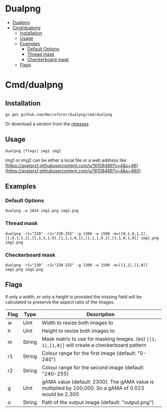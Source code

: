 # Dualpng
<!-- TOC -->

- [Dualpng](#dualpng)
- [Cmd/dualpng](#cmddualpng)
    - [Installation](#installation)
    - [Usage](#usage)
    - [Examples](#examples)
        - [Default Options](#default-options)
        - [Thread mask](#thread-mask)
        - [Checkerboard mask](#checkerboard-mask)
    - [Flags](#flags)

<!-- /TOC -->
# Cmd/dualpng
## Installation
`go get github.com/Necroforer/dualpng/cmd/dualpng`

Or download a version from the [releases](https://github.com/Necroforger/dualpng/releases)

## Usage
`dualpng [flags] img1 img2`

img1 or img2 can be either a local file or a web address like
[https://avatars1.githubusercontent.com/u/16108486?v=4&s=46](https://avatars1.githubusercontent.com/u/16108486?v=4&s=460)

## Examples
### Default Options
`dualpng -w 1024 img1.png img2.png`
### Thread mask
`dualpng -r1="230" -r2="230-255" -g 1300 -w 1500 -m=[[0,1,0,1,1],[1,0,1,1,1],[1,1,1,1,0],[1,1,1,0,1],[1,1,1,0,1],[1,1,0,1,0]] img1.png img2.png`
### Checkerboard mask
`dualpng -r1="230" -r2="230-255" -g 1300 -w 1500 -m=[[1,1],[1,0]] img1.png img2.png`
## Flags
If only a width, or only a height is provided the missing field will be calculated to preserve the aspect ratio of the images.

| Flag | Type   | Description                                                                                            |
|------|--------|--------------------------------------------------------------------------------------------------------|
| w    | Uint   | Width to resize both images to                                                                         |
| h    | Uint   | Height to resize both images to                                                                        |
| m    | String | Mask matrix to use for masking images. (ex) `[[1, 1],[1,0]]` will create a checkerboard pattern        |
| r1   | String | Colour range for the first image (default: "0-240")                                                    |
| r2   | String | Colour range for the second image (default: "240-255)                                                  |
| g    | Uint   | gAMA value (default: 2300). The gAMA value is multiplied by 100,000. So a gAMA of 0.023 would be 2,300 |
| o    | String | Path of the output image (default: "output.png")                                                       |